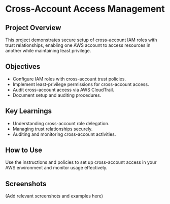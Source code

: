 # Cross-Account Access Management

## Project Overview
This project demonstrates secure setup of cross-account IAM roles with trust relationships, enabling one AWS account to access resources in another while maintaining least privilege.

## Objectives
- Configure IAM roles with cross-account trust policies.
- Implement least-privilege permissions for cross-account access.
- Audit cross-account access via AWS CloudTrail.
- Document setup and auditing procedures.

## Key Learnings
- Understanding cross-account role delegation.
- Managing trust relationships securely.
- Auditing and monitoring cross-account activities.

## How to Use
Use the instructions and policies to set up cross-account access in your AWS environment and monitor usage effectively.

## Screenshots
(Add relevant screenshots and examples here)
